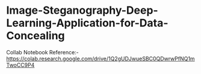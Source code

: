 # Image-Steganography-Deep-Learning-Application-for-Data-Concealing


Collab Notebook Reference:-
https://colab.research.google.com/drive/1Q2gUDJwueSBC0QDwrwPfNQ1mTwoCC9P4
